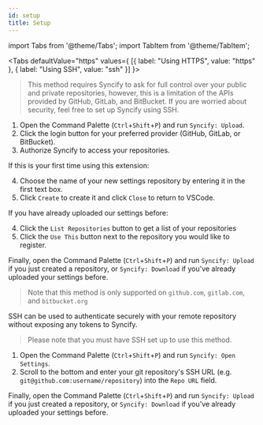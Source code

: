 ```yaml
---
id: setup
title: Setup
---
```


import Tabs from '@theme/Tabs';
import TabItem from '@theme/TabItem';

<Tabs defaultValue="https" values={
[{ label: "Using HTTPS", value: "https" }, { label: "Using SSH", value: "ssh" }]
}>

<TabItem value="https">

> This method requires Syncify to ask for full control over your public and private repositories, however, this is a limitation of the APIs provided by GitHub, GitLab, and BitBucket. If you are worried about security, feel free to set up Syncify using SSH.

1. Open the Command Palette (`Ctrl`+`Shift`+`P`) and run `Syncify: Upload`.
2. Click the login button for your preferred provider (GitHub, GitLab, or BitBucket).
3. Authorize Syncify to access your repositories.

If this is your first time using this extension:

4. Choose the name of your new settings repository by entering it in the first text box.
5. Click `Create` to create it and click `Close` to return to VSCode.

If you have already uploaded our settings before:

4. Click the `List Repositories` button to get a list of your repositories
5. Click the `Use This` button next to the repository you would like to register.

Finally, open the Command Palette (`Ctrl`+`Shift`+`P`) and run `Syncify: Upload` if you just created a repository, or `Syncify: Download` if you've already uploaded your settings before.

> Note that this method is only supported on `github.com`, `gitlab.com`, and `bitbucket.org`

</TabItem>

<TabItem value="ssh">

SSH can be used to authenticate securely with your remote repository without exposing any tokens to Syncify.

> Please note that you must have SSH set up to use this method.

1. Open the Command Palette (`Ctrl`+`Shift`+`P`) and run `Syncify: Open Settings`.
2. Scroll to the bottom and enter your git repository's SSH URL (e.g. `git@github.com:username/repository`) into the `Repo URL` field.

Finally, open the Command Palette (`Ctrl`+`Shift`+`P`) and run `Syncify: Upload` if you just created a repository, or `Syncify: Download` if you've already uploaded your settings before.

</TabItem>

</Tabs>

<!-- References -->

[installation]: https://github.com/arnohovhannisyan/vscode-syncify#installation
